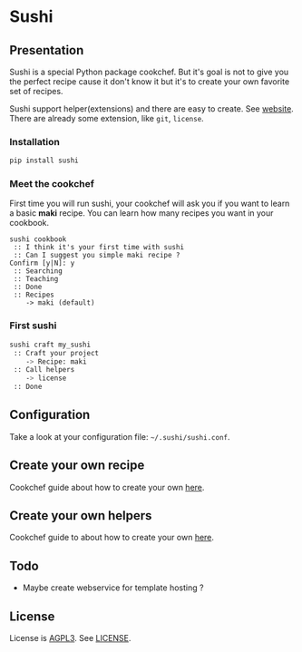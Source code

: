 # Sushi

## Presentation

Sushi is a special Python package cookchef. But it's goal is not to give you the perfect recipe cause it don't know it but it's to create your own favorite set of recipes. 

Sushi support helper(extensions) and there are easy to create. See [website][1]. There are already some extension, like ``git``, ``license``.

### Installation

```bash
pip install sushi
```

### Meet the cookchef

First time you will run sushi, your cookchef will ask you if you want to learn a basic __maki__ recipe.
You can learn how many recipes you want in your cookbook.

```
sushi cookbook
 :: I think it's your first time with sushi
 :: Can I suggest you simple maki recipe ?
Confirm [y|N]: y
 :: Searching
 :: Teaching
 :: Done
 :: Recipes
    -> maki (default)
```

### First sushi

```bash
sushi craft my_sushi
 :: Craft your project
    -> Recipe: maki
 :: Call helpers
    -> license
 :: Done
```

## Configuration

Take a look at your configuration file: ```~/.sushi/sushi.conf```.

## Create your own recipe

Cookchef guide about how to create your own [here][2].

## Create your own helpers

Cookchef guide to about how to create your own [here][3].

Todo
----

* Maybe create webservice for template hosting ?

License
-------

License is [AGPL3][4]. See [LICENSE][5].

[1]: http://sushi.socketubs.net/
[2]: http://sushi.socketubs.net/recipes
[3]: http://sushi.socketubs.net/helpers
[4]: http://www.gnu.org/licenses/agpl.html
[5]: https://raw.github.com/Socketubs/Sushi/master/LICENSE
